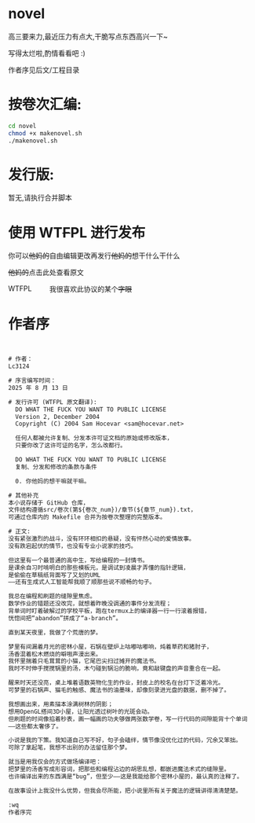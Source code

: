 # novel
高三要来力,最近压力有点大,干脆写点东西高兴一下~

写得太烂啦,酌情看看吧 :)

作者序见后文/工程目录

# 按卷次汇编:
```bash
cd novel
chmod +x makenovel.sh
./makenovel.sh
```

# 发行版:
暂无,请执行合并脚本

# 使用 WT~~F~~PL 进行发布
你可以~~他妈的~~自由编辑更改再发行~~他妈的~~想干什么干什么

~~他妈的~~点击此处查看原文

<a href="http://www.wtfpl.net/"><img
       src="http://www.wtfpl.net/wp-content/uploads/2012/12/wtfpl-badge-4.png"
       width="80" height="15" alt="WTFPL" /></a>
我很喜欢此协议的某个~~字眼~~

# 作者序
``` txt


# 作者：
Lc3124

# 序言编写时间：
2025 年 8 月 13 日

# 发行许可 (WTFPL 原文翻译):
  DO WHAT THE FUCK YOU WANT TO PUBLIC LICENSE  
  Version 2, December 2004  
  Copyright (C) 2004 Sam Hocevar <sam@hocevar.net>  

  任何人都被允许复制、分发本许可证文档的原始或修改版本，  
  只要你改了这许可证的名字，怎么改都行。  

  DO WHAT THE FUCK YOU WANT TO PUBLIC LICENSE  
  复制、分发和修改的条款与条件  

  0. 你他妈的想干嘛就干嘛。  

# 其他补充
本小说存储于 GitHub 仓库，
文件结构遵循src/卷次(第${卷次_num})/章节(${章节_num}).txt，
可通过仓库内的 Makefile 合并为按卷次整理的完整版本。

# 正文:
没有紧张激烈的战斗，没有环环相扣的悬疑，没有怦然心动的爱情故事。
没有跌宕起伏的情节，也没有专业小说家的技巧。

但这里有一个最普通的高中生，写给编程的一封情书。
是课余自习时啃明白的那些模板元，是调试到凌晨才弄懂的指针逻辑，
是偷偷在草稿纸背面写了又划的UML
——还有生成式人工智能帮我顺了顺那些说不顺畅的句子。

我总在编程和刷题的缝隙里焦虑。
数学作业的错题还没改完，就想着昨晚没调通的事件分发流程；
背单词时盯着破解过的学校平板，跑在termux上的编译器一行一行滚着报错，
恍惚间把“abandon”拼成了“a-branch”。

直到某天夜里，我做了个荒唐的梦。

梦里有间漏着月光的密林小屋，石锅在壁炉上咕嘟咕嘟响，炖着草药和猪肘子，
汤香混着松木燃烧的噼啪声漫出来。
我怀里揣着只毛茸茸的小猫，它尾巴尖扫过摊开的魔法书。
我时不时伸手搅搅锅里的汤，木勺碰到锅沿的脆响，竟和敲键盘的声音重合在一起。

醒来时天还没亮，桌上堆着语数英物化生的作业，封皮上的校名在台灯下泛着冷光。
可梦里的石锅声、猫毛的触感、魔法书的油墨味，却像刻录进光盘的数据，删不掉了。

我想画出来，用素描本涂满树林的阴影；
想用OpenGL搭间3D小屋，让阳光透过树叶的光斑会动。
但刷题的时间像掐着秒表，画一幅画的功夫够做两张数学卷，写一行代码的间隙能背十个单词
——这些都太奢侈了。

小说是我的下策。我知道自己写不好，句子会磕绊，情节像没优化过的代码，冗余又笨拙。
可除了拿起笔，我想不出别的办法留住那个梦。

就当是用我仅会的方式做场编译吧：
把梦里的汤香写成形容词，把那些和编程沾边的胡思乱想，都嵌进魔法术式的缝隙里。
也许编译出来的东西满是“bug”，但至少——这是我能给那个密林小屋的，最认真的注释了。

在故事设计上我没什么优势，但我会尽所能，把小说里所有关于魔法的逻辑讲得清清楚楚。

:wq
作者序完

```
